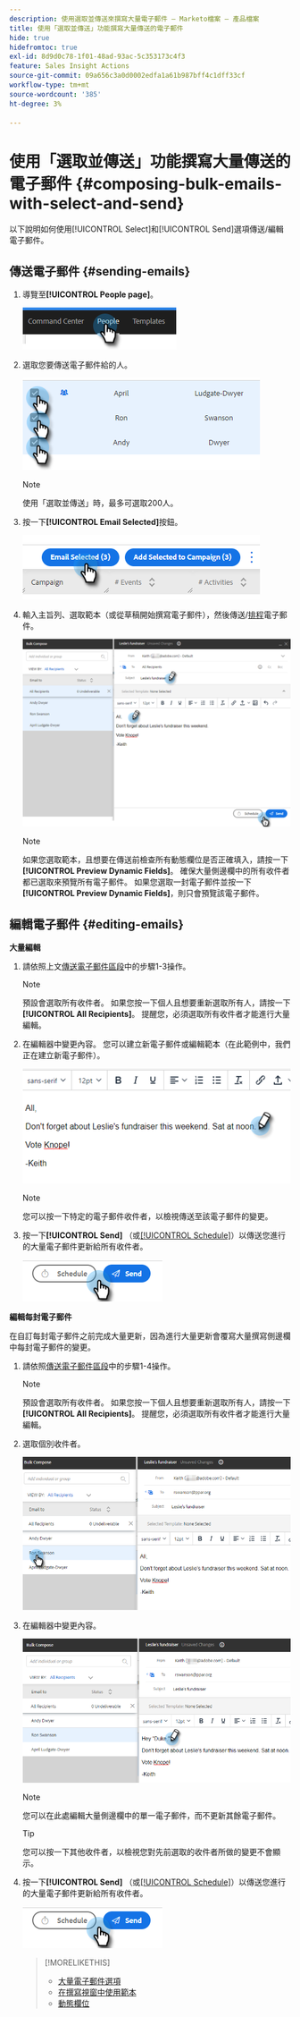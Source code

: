 ```yaml
---
description: 使用選取並傳送來撰寫大量電子郵件 — Marketo檔案 — 產品檔案
title: 使用「選取並傳送」功能撰寫大量傳送的電子郵件
hide: true
hidefromtoc: true
exl-id: 8d9d0c78-1f01-48ad-93ac-5c353173c4f3
feature: Sales Insight Actions
source-git-commit: 09a656c3a0d0002edfa1a61b987bff4c1dff33cf
workflow-type: tm+mt
source-wordcount: '385'
ht-degree: 3%

---
```


# 使用「選取並傳送」功能撰寫大量傳送的電子郵件 {#composing-bulk-emails-with-select-and-send}

以下說明如何使用[!UICONTROL Select]和[!UICONTROL Send]選項傳送/編輯電子郵件。

## 傳送電子郵件 {#sending-emails}

1. 導覽至&#x200B;**[!UICONTROL People page]**。

   ![](assets/composing-bulk-emails-with-select-and-send-1.png)

1. 選取您要傳送電子郵件給的人。

   ![](assets/composing-bulk-emails-with-select-and-send-2.png)

   >[!NOTE]
   >
   >使用「選取並傳送」時，最多可選取200人。

1. 按一下&#x200B;**[!UICONTROL Email Selected]**&#x200B;按鈕。

   ![](assets/composing-bulk-emails-with-select-and-send-3.png)

1. 輸入主旨列、選取範本（或從草稿開始撰寫電子郵件），然後傳送/[排程](/help/marketo/product-docs/marketo-sales-connect/email/using-the-compose-window/scheduling-an-email.md)電子郵件。

   ![](assets/composing-bulk-emails-with-select-and-send-4.png)

   >[!NOTE]
   >
   >如果您選取範本，且想要在傳送前檢查所有動態欄位是否正確填入，請按一下&#x200B;**[!UICONTROL Preview Dynamic Fields]**。 確保大量側邊欄中的所有收件者都已選取來預覽所有電子郵件。 如果您選取一封電子郵件並按一下&#x200B;**[!UICONTROL Preview Dynamic Fields]**，則只會預覽該電子郵件。

## 編輯電子郵件 {#editing-emails}

**大量編輯**

1. 請依照上文[傳送電子郵件區段](#sending-emails)中的步驟1-3操作。

   >[!NOTE]
   >
   >預設會選取所有收件者。 如果您按一下個人且想要重新選取所有人，請按一下&#x200B;**[!UICONTROL All Recipients]**。 提醒您，必須選取所有收件者才能進行大量編輯。

1. 在編輯器中變更內容。 您可以建立新電子郵件或編輯範本（在此範例中，我們正在建立新電子郵件）。

   ![](assets/composing-bulk-emails-with-select-and-send-5.png)

   >[!NOTE]
   >
   >您可以按一下特定的電子郵件收件者，以檢視傳送至該電子郵件的變更。

1. 按一下&#x200B;**[!UICONTROL Send]** （或[[!UICONTROL Schedule]](/help/marketo/product-docs/marketo-sales-connect/email/using-the-compose-window/scheduling-an-email.md)）以傳送您進行的大量電子郵件更新給所有收件者。

   ![](assets/composing-bulk-emails-with-select-and-send-6.png)

**編輯每封電子郵件**

在自訂每封電子郵件之前完成大量更新，因為進行大量更新會覆寫大量撰寫側邊欄中每封電子郵件的變更。

1. 請依照[傳送電子郵件區段](#sending-emails)中的步驟1-4操作。

   >[!NOTE]
   >
   >預設會選取所有收件者。 如果您按一下個人且想要重新選取所有人，請按一下&#x200B;**[!UICONTROL All Recipients]**。 提醒您，必須選取所有收件者才能進行大量編輯。

1. 選取個別收件者。

   ![](assets/composing-bulk-emails-with-select-and-send-7.png)

1. 在編輯器中變更內容。

   ![](assets/composing-bulk-emails-with-select-and-send-8.png)

   >[!NOTE]
   >
   >您可以在此處編輯大量側邊欄中的單一電子郵件，而不更新其餘電子郵件。

   >[!TIP]
   >
   >您可以按一下其他收件者，以檢視您對先前選取的收件者所做的變更不會顯示。

1. 按一下&#x200B;**[!UICONTROL Send]** （或[[!UICONTROL Schedule]](/help/marketo/product-docs/marketo-sales-connect/email/using-the-compose-window/scheduling-an-email.md)）以傳送您進行的大量電子郵件更新給所有收件者。

   ![](assets/composing-bulk-emails-with-select-and-send-9.png)

   >[!MORELIKETHIS]
   >
   >* [大量電子郵件選項](/help/marketo/product-docs/marketo-sales-insight/actions/email/using-the-compose-window/bulk-emailing-options.md)
   >* [在撰寫視窗中使用範本](/help/marketo/product-docs/marketo-sales-connect/email/using-the-compose-window/using-a-template-in-the-compose-window.md)
   >* [動態欄位](/help/marketo/product-docs/marketo-sales-connect/templates/dynamic-fields/how-to-insert-dynamic-fields.md)
